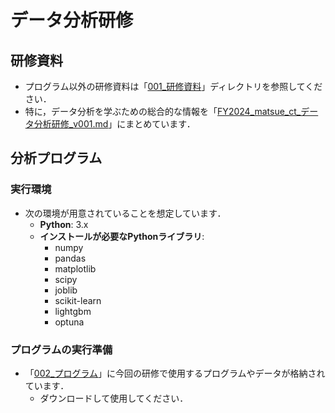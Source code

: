 
# データ分析研修

## 研修資料

- プログラム以外の研修資料は「[001_研修資料](./001_研修資料/)」ディレクトリを参照してください．
- 特に，データ分析を学ぶための総合的な情報を「[FY2024_matsue_ct_データ分析研修_v001.md](./001_研修資料/FY2024_matsue_ct_データ分析研修_v001.md)」にまとめています．

## 分析プログラム

### 実行環境

- 次の環境が用意されていることを想定しています．
  - **Python**: 3.x
  - **インストールが必要なPythonライブラリ**:
    - numpy
    - pandas
    - matplotlib
    - scipy
    - joblib
    - scikit-learn
    - lightgbm
    - optuna

### プログラムの実行準備

- 「[002_プログラム](./002_プログラム/)」に今回の研修で使用するプログラムやデータが格納されています．
  - ダウンロードして使用してください．


